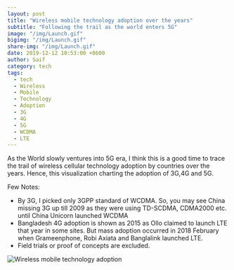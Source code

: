 ```yaml
---
layout: post  
title: "Wireless mobile technology adoption over the years"
subtitle: "Following the trail as the world enters 5G"
image: "/img/Launch.gif"
bigimg: "/img/Launch.gif"
share-img: "/img/Launch.gif"
date: 2019-12-12 10:53:00 +0600
author: Saif
category: tech
tags:
  - tech
  - Wireless
  - Mobile
  - Technology
  - Adoption
  - 3G
  - 4G
  - 5G
  - WCDMA
  - LTE
---
```


<style>

    article img {
    max-height: 100% !important;
    width: 100% !important;

}
</style>

As the World slowly ventures into 5G era, I think this is a good time to trace the trail of wireless cellular technology adoption by countries over the years. Hence, this visualization charting the adoption of 3G,4G and 5G.

Few Notes:

* By 3G, I picked only 3GPP standard of WCDMA. So, you may see China missing 3G up till 2009 as they were using TD-SCDMA, CDMA2000 etc. until China Unicorn launched WCDMA
* Bangladesh 4G adoption is shown as 2015 as Ollo claimed to launch LTE that year in some sites. But mass adoption occurred in 2018 February when Grameenphone, Robi Axiata and Banglalink launched LTE.
* Field trials or proof of concepts are excluded.

![Wireless mobile technology adoption](/img/Launch.gif)


